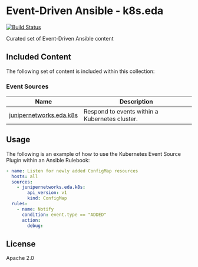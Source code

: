 # Event-Driven Ansible - k8s.eda

[![Build Status](https://github.com/Juniper/k8s.eda/workflows/Lint/badge.svg?branch=main)](https://github.com/Juniper/k8s.eda/actions?workflow=Lint)

Curated set of Event-Driven Ansible content

## Included Content

The following set of content is included within this collection:


### Event Sources

| Name  | Description |
| ----- | ----------- |
| [junipernetworks.eda.k8s](https://github.com/Juniper/k8s.eda/blob/main/docs/k8s.eda/junipernetworks.eda.k8s_source_plugin.rst) | Respond to events within a Kubernetes cluster. |

## Usage

The following is an example of how to use the Kubernetes Event Source Plugin within an Ansible Rulebook:

```yaml
- name: Listen for newly added ConfigMap resources
  hosts: all
  sources:
    - junipernetworks.eda.k8s:
        api_version: v1
        kind: ConfigMap
  rules:
    - name: Notify
      condition: event.type == "ADDED"
      action:
        debug:
```

## License

Apache 2.0
